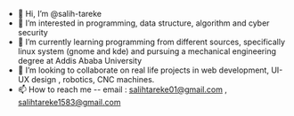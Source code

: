 - 👋 Hi, I’m @salih-tareke
- 👀 I’m interested in programming, data structure, algorithm and cyber security
- 🌱 I’m currently learning programming from different sources, specifically linux system (gnome and kde) and pursuing a mechanical engineering degree at Addis Ababa University
- 💞️ I’m looking to collaborate on real life projects in web development, UI-UX design , robotics, CNC machines.
- 📫 How to reach me -- email : salihtareke01@gmail.com , salihtareke1583@gmail.com

<!---
salih-tareke/salih-tareke is a ✨ special ✨ repository because its `README.md` (this file) appears on your GitHub profile.
You can click the Preview link to take a look at your changes.
--->
